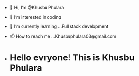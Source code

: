 - 👋 Hi, I’m @Khusbu Phulara
- 👀 I’m interested in coding
- 🌱 I’m currently learning ...Full stack development
- 📫 How to reach me ...Khusbuphulara03@gmail.com

- <html>
  <body>
    <h1>Hello evryone! This is Khusbu Phulara</h1>
  </body>
</html>

<!---
KhushiP098/KhushiP098 is a ✨ special ✨ repository because its `README.md` (this file) appears on your GitHub profile.
You can click the Preview link to take a look at your changes.
--->
